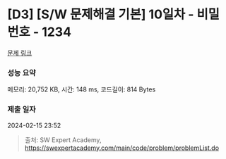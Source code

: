 # [D3] [S/W 문제해결 기본] 10일차 - 비밀번호 - 1234 

[문제 링크](https://swexpertacademy.com/main/code/problem/problemDetail.do?contestProbId=AV14_DEKAJcCFAYD) 

### 성능 요약

메모리: 20,752 KB, 시간: 148 ms, 코드길이: 814 Bytes

### 제출 일자

2024-02-15 23:52



> 출처: SW Expert Academy, https://swexpertacademy.com/main/code/problem/problemList.do